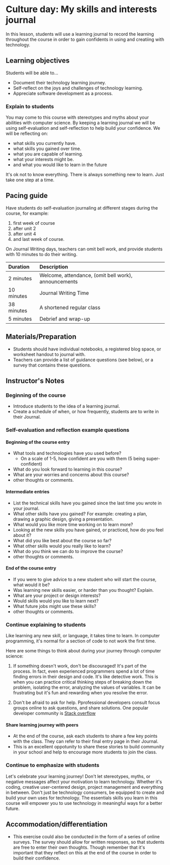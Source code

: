 # Culture day: My skills and interests journal

In this lesson, students will use a learning journal to record the learning throughout the course in order to gain confidents in using and creatiing with technology.

## Learning objectives

Students will be able to...

* Document their technology learning journey.
* Self-reflect on the joys and challenges of technology learning.
* Appreciate software development as a process.

### Explain to students

You may come to this course with stereotypes and myths about your abilities with computer science. By keeping a learning journal we will be using self-evaluation and self-reflection to help build your confidence. We will be reflecting on:

* what skills you currently have.
* what skills you gained over time.
* what you are capable of learning.
* what your interests might be.
* and what you would like to learn in the future

It's ok not to know everything. There is always something new to learn. Just take one step at a time.

## Pacing guide

Have students do self-evaluation journaling at different stages during the course, for example:

1. first week of course
2. after unit 2
3. after unit 4
4. and last week of course.
  
On Journal Writing days, teachers can omit bell work, and provide students with 10 minutes to do their writing.

| Duration | Description |
| :--- | :--- |
| 2 minutes | Welcome, attendance, (omit bell work), announcements |
| 10 minutes | Journal Writing Time |
| 38 minutes | A shortened regular class |
| 5 minutes | Debrief and wrap-up |

## Materials/Preparation

* Students should have individual notebooks, a registered blog space, or worksheet handout to journal with.
* Teachers can provide a list of guidance questions (see below), or a survey that contains these questions.

## Instructor's Notes

### Beginning of the course

* Introduce students to the idea of a learning journal.
* Create a schedule of when, or how frequently, students are to write in their Journal.
  
### Self-evaluation and reflection example questions

#### Beginning of the course entry

* What tools and technologies have you used before?
  * On a scale of 1-5, how confident are you with them (5 being super-confident)
* What do you look forward to learning in this course?
* What are your worries and concerns about this course?
* other thoughts or comments.

#### Intermediate entries

* List the technical skills have you gained since the last time you wrote in your journal.
* What other skills have you gained? For example: creating a plan, drawing a graphic design, giving a presentation.
* What would you like more time working on to learn more?
* Looking at the new skills you have gained, or practiced, how do you feel about it?
* What did you like best about the course so far?
* What other skills would you really like to learn?
* What do you think we can do to improve the course?
* other thoughts or comments.

#### End of the course entry

* If you were to give advice to a new student who will start the course, what would it be?
* Was learning new skills easier, or harder than you thought?  Explain.
* What are your project or design interests?
* Would skills would you like to learn next?
* What future jobs might use these skills?
* other thoughts or comments.

### Continue explaining to students

Like learning any new skill, or language, it takes time to learn.  In computer programming, it's normal for a section of code to not work the first time.

Here are some things to think about during your journey through computer science:

1. If something doesn't work, don't be discouraged! It's part of the process. In fact, even experienced programmers spend a lot of time finding errors in their design and code. It's like detective work. This is when you can practice critical thinking steps of breaking down the problem, isolating the error, analyzing the values of variables. It can be frustrating but it's fun and rewarding when you resolve the error.

2. Don't be afraid to ask for help. Pprofessional developers  consult focus groups online to ask questions, and share solutions.  One popular developer community is [Stack overflow](https://stackoverflow.com/)

#### Share learning journey with peers

* At the end of the course, ask each students to share a few key points with the class. They can refer to their final entry page in their Journal.
* This is an excellent oppotunity to share these stories to build community in your school and help to encourage more students to join the class.

### Continue to emphasize with students

Let's celebrate your learning journey! Don't let stereotypes, myths, or negative messages affect your motivation to learn technology. Whether it's coding, creative user-centered design, project management and everything in between. Don't just be technology consumers, be equipped to create and build your own uses for technology. The essentials skills you learn in this course will empower you to use technology in meaningful ways for a better future.

## Accommodation/differentiation

* This exercise could also be conducted in the form of a series of online surveys. The survey should allow for written responses, so that students are free to enter their own thoughts. Though remember that it's important that they reflect on this at the end of the course in order to build their confidence.
